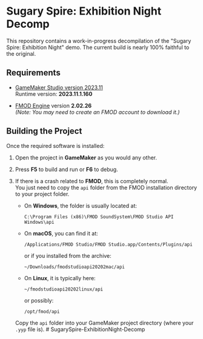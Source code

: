 # Sugary Spire: Exhibition Night Decomp

This repository contains a work-in-progress decompilation of the "Sugary Spire: Exhibition Night" demo. The current build is nearly 100% faithful to the original.


## Requirements

- [GameMaker Studio version 2023.11](https://gms.yoyogames.com/GameMaker-Installer-2023.11.1.129.exe)  
  Runtime version: **2023.11.1.160**

- [FMOD Engine](https://www.fmod.com/download#fmodengine) version **2.02.26**  
  *(Note: You may need to create an FMOD account to download it.)*
## Building the Project

Once the required software is installed:

1. Open the project in **GameMaker** as you would any other.  
2. Press **F5** to build and run or **F6** to debug.  
3. If there is a crash related to **FMOD**, this is completely normal.  
   You just need to copy the `api` folder from the FMOD installation directory to your project folder.  

   - On **Windows**, the folder is usually located at:  
     ```
     C:\Program Files (x86)\FMOD SoundSystem\FMOD Studio API Windows\api
     ```
   
   - On **macOS**, you can find it at:  
     ```
     /Applications/FMOD Studio/FMOD Studio.app/Contents/Plugins/api
     ```  
     or if you installed from the archive:  
     ```
     ~/Downloads/fmodstudioapi20202mac/api
     ```
   
   - On **Linux**, it is typically here:  
     ```
     ~/fmodstudioapi20202linux/api
     ```  
     or possibly:  
     ```
     /opt/fmod/api
     ```
   
   Copy the `api` folder into your GameMaker project directory (where your `.yyp` file is).
#   S u g a r y S p i r e - E x h i b i t i o n N i g h t - D e c o m p  
 
